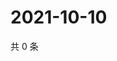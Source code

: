 # 2021-10-10

共 0 条

<!-- BEGIN WEIBO -->
<!-- 最后更新时间 Sun Oct 10 2021 13:09:39 GMT+0800 (China Standard Time) -->

<!-- END WEIBO -->

